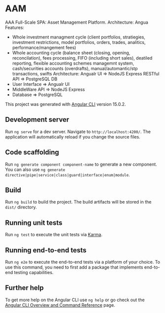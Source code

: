 # AAM
AAA
Full-Scale SPA: Asset Management Platform.
Architecture: Angua
Features:
- Whole investment managment cycle (client portfolios, stratiegies, investment restrictions, model portfolios, orders, trades, analitics, performance/mangement fees)
- Whole accounting cycle (balance sheet (closing, opening, reconcilation), fees processing, FIFO (including short sales), deatiled reporting, flexible accounting schemes managemnt system, cash/securities accounts (overdrafts), manual/automantic/stp transactions,  swifts
Architecture: Angualr UI => NodeJS Express RESTful API => PostgreSQL DB
- User Interface => Angualr UI
- MiddleWare API => NodeJS Express
- Database => PostgreSQL

This project was generated with [Angular CLI](https://github.com/angular/angular-cli) version 15.0.2.

## Development server

Run `ng serve` for a dev server. Navigate to `http://localhost:4200/`. The application will automatically reload if you change  the source files.

## Code scaffolding

Run `ng generate component component-name` to generate a new component. You can also use `ng generate directive|pipe|service|class|guard|interface|enum|module`.

## Build

Run `ng build` to build the project. The build artifacts will be stored in the `dist/` directory.

## Running unit tests

Run `ng test` to execute the unit tests via [Karma](https://karma-runner.github.io).

## Running end-to-end tests

Run `ng e2e` to execute the end-to-end tests via a platform of your choice. To use this command, you need to first add a package that implements end-to-end testing capabilities.

## Further help

To get more help on the Angular CLI use `ng help` or go check out the [Angular CLI Overview and Command Reference](https://angular.io/cli) page.
